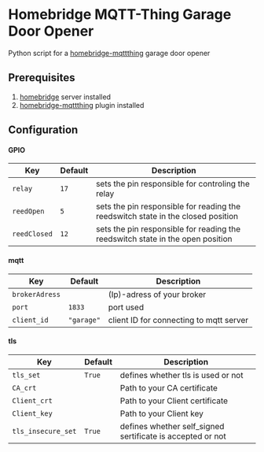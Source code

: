 # Homebridge MQTT-Thing Garage Door Opener
Python script for a [homebridge-mqttthing](https://github.com/arachnetech/homebridge-mqttthing) garage door opener

## Prerequisites
1. [homebridge](https://github.com/homebridge/homebridge) server installed
2. [homebridge-mqttthing](https://github.com/arachnetech/homebridge-mqttthing) plugin installed

## Configuration
#### GPIO
|Key|Default|Description|
|----------|--|--------------------------------------------------------------------------------|
|`relay`     |`17`|sets the pin responsible for controling the relay                               |
|`reedOpen`  |`5` |sets the pin responsible for reading the reedswitch state in the closed position|
|`reedClosed`|`12`|sets the pin responsible for reading the reedswitch state in the open position  |

#### mqtt
|Key|Default|Description|
|------------|--------|---------------------------------------|
|`brokerAdress`|        |(Ip)-adress of your broker             |
|`port`        |`1833`    |port used                              |
|`client_id`   |`"garage"`|client ID for connecting to mqtt server|

#### tls
|Key|Default|Description|
|----------------|----|----------------------------------------------------------|
|`tls_set`         |`True`|defines whether tls is used or not                        |
|`CA_crt`          |    |Path to your CA certificate                               |
|`Client_crt`      |    |Path to your Client certificate                           |
|`Client_key`     |    |Path to your Client key                                   |
|`tls_insecure_set`|`True`|defines whether self_signed sertificate is accepted or not|
